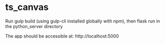 # ts_canvas

Run gulp build (using gulp-cli installed globally with npm), then flask run in the python_server directory

The app should be accessible at:
http://localhost:5000
